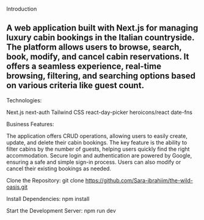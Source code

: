
Introduction



A web application built with Next.js for managing luxury cabin bookings in the Italian countryside. The platform allows users to browse, search, book, modify, and cancel cabin reservations. It offers a seamless experience, real-time browsing, filtering, and searching options based on various criteria like guest count.
---------------------------------------------------------------------------------------------------------------------------------------------------------------------------
Technologies:

Next.js
next-auth
Tailwind CSS
react-day-picker 
heroicons/react
date-fns


Business Features:

The application offers CRUD operations, allowing users to easily create, update, and delete their cabin bookings. The key feature is the ability to filter cabins by the number of guests, helping users quickly find the right accommodation. Secure login and authentication are powered by Google, ensuring a safe and simple sign-in process. Users can also modify or cancel their existing bookings as needed.

Clone the Repository:
git clone https://github.com/Sara-ibrahiim/the-wild-oasis.git

Install Dependencies:
npm install

Start the Development Server:
npm run dev
